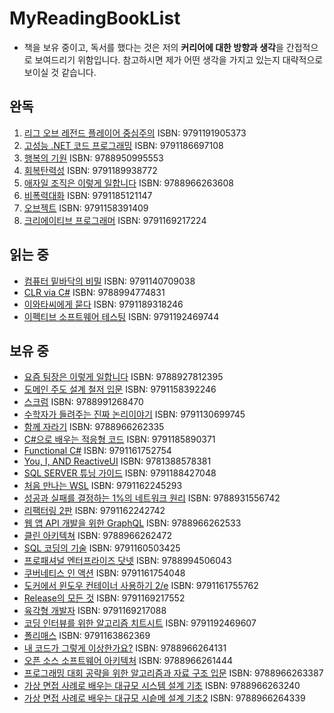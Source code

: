 # MyReadingBookList

- 책을 보유 중이고, 독서를 했다는 것은 저의 **커리어에 대한 방향과 생각**을 간접적으로 보여드리기 위함입니다. 참고하시면 제가 어떤 생각을 가지고 있는지 대략적으로 보이실 것 같습니다.

## 완독

1. [리그 오브 레전드 플레이어 중심주의](https://www.aladin.co.kr/shop/wproduct.aspx?ItemId=323999437) ISBN: 9791191905373
2. [고성능 .NET 코드 프로그래밍](https://www.aladin.co.kr/shop/wproduct.aspx?ItemId=75388863) ISBN: 9791186697108
3. [행복의 기원](https://www.aladin.co.kr/shop/wproduct.aspx?ItemId=273139330) ISBN: 9788950995553
4. [회복탄력성](https://www.aladin.co.kr/shop/wproduct.aspx?ItemId=187544571) ISBN: 9791189938772
5. [애자일 조직은 이렇게 일합니다](https://www.aladin.co.kr/shop/wproduct.aspx?ItemId=296976761&start=slayer) ISBN: 9788966263608
6. [비폭력대화](https://www.aladin.co.kr/shop/wproduct.aspx?ItemId=125174961) ISBN: 9791185121147
7. [오브젝트](https://aladin.co.kr/shop/wproduct.aspx?ItemId=193681076) ISBN: 9791158391409
8. [크리에이티브 프로그래머](https://www.aladin.co.kr/shop/wproduct.aspx?ItemId=324029106&start=slayer) ISBN: 9791169217224

## 읽는 중

- [컴퓨터 밑바닥의 비밀](https://www.aladin.co.kr/shop/wproduct.aspx?ItemId=336141360) ISBN: 9791140709038
- [CLR via C#](https://www.aladin.co.kr/shop/wproduct.aspx?ItemId=49012922) ISBN: 9788994774831
- [이와타씨에게 묻다](https://www.aladin.co.kr/shop/wproduct.aspx?ItemId=272251382) ISBN: 9791189318246
- [이펙티브 소프트웨어 테스팅](https://www.aladin.co.kr/shop/wproduct.aspx?ItemId=311329128&start=slayer) ISBN: 9791192469744

## 보유 중

- [요즘 팀장은 이렇게 일합니다](https://www.aladin.co.kr/shop/wproduct.aspx?ItemId=274364114) ISBN: 9788927812395
- [도메인 주도 설계 철저 입문](https://www.aladin.co.kr/shop/wproduct.aspx?ItemId=252622256) ISBN: 9791158392246
- [스크럼](https://www.aladin.co.kr/shop/wproduct.aspx?ItemId=2620748) ISBN: 9788991268470
- [수학자가 들려주는 진짜 논리이야기](https://www.aladin.co.kr/shop/wproduct.aspx?ItemId=317864700&start=slayer) ISBN: 9791130699745
- [함께 자라기](https://www.aladin.co.kr/shop/wproduct.aspx?ItemId=175977462) ISBN: 9788966262335
- [C#으로 배우는 적응형 코드](https://www.aladin.co.kr/shop/wproduct.aspx?ItemId=70396929) ISBN: 9791185890371
- [Functional C#](https://www.aladin.co.kr/shop/wproduct.aspx?ItemId=182496337&start=slayer) ISBN: 9791161752754
- [You, I, AND ReactiveUI](https://www.blurb.com/b/8680442-you-i-and-reactiveui-color-hardcover) ISBN: 9781388578381
- [SQL SERVER 튜닝 가이드](https://www.aladin.co.kr/shop/wproduct.aspx?ItemId=292604393) ISBN: 9791188427048
- [처음 만나는 WSL](https://www.aladin.co.kr/shop/wproduct.aspx?ItemId=290145237) ISBN: 9791162245293
- [성공과 실패를 결정하는 1%의 네트워크 원리](https://www.aladin.co.kr/shop/wproduct.aspx?ItemId=243233851&start=slayer) ISBN: 9788931556742
- [리팩터링 2판](https://www.aladin.co.kr/shop/wproduct.aspx?ItemId=236186172&start=slayer) ISBN: 9791162242742
- [웹 앱 API 개발을 위한 GraphQL](https://www.aladin.co.kr/shop/wproduct.aspx?ItemId=214316947&start=slayer) ISBN: 9788966262533
- [클린 아키텍쳐](https://www.aladin.co.kr/shop/wproduct.aspx?ItemId=202322454) ISBN: 9788966262472
- [SQL 코딩의 기술](https://www.aladin.co.kr/shop/wproduct.aspx?ItemId=124421253) ISBN: 9791160503425
- [프로패셔널 엔터프라이즈 닷넷](https://www.aladin.co.kr/shop/wproduct.aspx?ItemId=7776938) ISBN: 9788994506043
- [쿠버네티스 인 액션](https://www.aladin.co.kr/shop/wproduct.aspx?ItemId=235962702&start=slayer) ISBN: 9791161754048
- [도커에서 윈도우 컨테이너 사용하기 2/e](https://www.aladin.co.kr/shop/wproduct.aspx?ItemId=280895443&start=slayer) ISBN: 9791161755762
- [Release의 모든 것](https://www.aladin.co.kr/shop/wproduct.aspx?ItemId=330431238) ISBN: 9791169217552
- [육각형 개발자](https://www.aladin.co.kr/shop/wproduct.aspx?ItemId=321520931&start=slayer) ISBN: 9791169217088
- [코딩 인터뷰를 위한 알고리즘 치트시트](https://www.aladin.co.kr/shop/wproduct.aspx?ItemId=306611443&start=slayer) ISBN: 9791192469607
- [폴리매스](https://www.aladin.co.kr/shop/wproduct.aspx?ItemId=328785663&start=slayer) ISBN: 9791163862369
- [내 코드가 그렇게 이상한가요?](https://www.aladin.co.kr/shop/wproduct.aspx?ItemId=319536904&start=slayer) ISBN: 9788966264131
- [오픈 소스 소프트웨어 아키텍처](https://www.aladin.co.kr/shop/wproduct.aspx?ItemId=270022091&start=slayer) ISBN: 9788966261444
- [프로그래밍 대회 공략을 위한 알고리즘과 자료 구조 입문](https://www.aladin.co.kr/shop/wproduct.aspx?ItemId=285917705&start=slayer) ISBN: 9788966263387
- [가상 면접 사례로 배우는 대규모 시스템 설계 기초](https://www.aladin.co.kr/shop/wproduct.aspx?ItemId=278536695&start=slayer) ISBN: 9788966263240
- [가상 면접 사례로 배우는 대규모 시슽메 설계 기초2](https://www.aladin.co.kr/shop/wproduct.aspx?ItemId=332736662) ISBN: 9788966264339